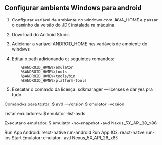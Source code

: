 ## Configurar ambiente Windows para android

1. Configurar variável de ambiente do windows com JAVA_HOME e passar o caminho da versão do JDK instalada na máquina. 
2. Download do Android Studio
3. Adicionar a variável ANDROID_HOME nas variáveis de ambiente do windows
4. Editar o path adicionando os seguintes comandos:
    ```
        %$ANDROID_HOME%\emulator
        %$ANDROID_HOME%\tools
        %$ANDROID_HOME%\tools/bin
        %$ANDROID_HOME%\platform-tools
    ```

5. Executar o comando da licença: sdkmanager —licenses e dar yes pra tudo

Comandos para testar:
$ avd —version
$ emulator -version

Listar emuladores:
$ emulator -list-avds

Executar o emulador:
$ emulator -no-snapshot -avd Nexus_5X_API_28_x86


Run App Android: react-native run-android
Run App IOS: react-native run-ios
Start Emulator: emulator -avd Nexus_5X_API_28_x86